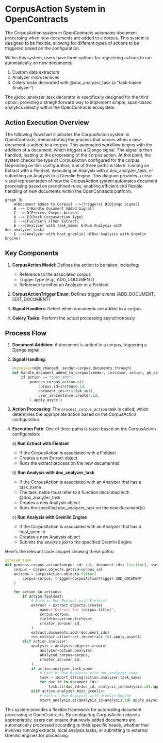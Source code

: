 # CorpusAction System in OpenContracts

The CorpusAction system in OpenContracts automates document processing when new documents are added to a corpus. This
system is designed to be flexible, allowing for different types of actions to be triggered based on the configuration.

Within this system, users have three options for registering actions to run automatically on new documents:

1. Custom data extractors
2. Analyzer microservices
3. Celery tasks decorated with @doc_analyzer_task (a "task-based Analyzer")

The @doc_analyzer_task decorator is specifically designed for the third option, providing a straightforward way to
implement simple, span-based analytics directly within the OpenContracts ecosystem.

## Action Execution Overview

The following flowchart illustrates the CorpusAction system in OpenContracts, demonstrating the process that occurs when
a new document is added to a corpus. This automated workflow begins with the addition of a document, which triggers a
Django signal. The signal is then handled, leading to the processing of the corpus action. At this point, the system
checks the type of CorpusAction configured for the corpus. Depending on this configuration, one of three paths is taken:
running an Extract with a Fieldset, executing an Analysis with a doc_analyzer_task, or submitting an Analysis to a
Gremlin Engine. This diagram provides a clear visual representation of how the CorpusAction system automates document
processing based on predefined rules, enabling efficient and flexible handling of new documents within the OpenContracts
platform.

```mermaid
graph TD
    A[Document Added to Corpus] -->|Triggers| B[Django Signal]
    B --> C[Handle Document Added Signal]
    C --> D[Process Corpus Action]
    D --> E{Check CorpusAction Type}
    E -->|Fieldset| F[Run Extract]
    E -->|Analyzer with task_name| G[Run Analysis with doc_analyzer_task]
    E -->|Analyzer with host_gremlin| H[Run Analysis with Gremlin Engine]
```

## Key Components

1. **CorpusAction Model**: Defines the action to be taken, including:
    - Reference to the associated corpus
    - Trigger type (e.g., ADD_DOCUMENT)
    - Reference to either an Analyzer or a Fieldset

2. **CorpusActionTrigger Enum**: Defines trigger events (ADD_DOCUMENT, EDIT_DOCUMENT)

3. **Signal Handlers**: Detect when documents are added to a corpus

4. **Celery Tasks**: Perform the actual processing asynchronously

## Process Flow

1. **Document Addition**: A document is added to a corpus, triggering a Django signal.

2. **Signal Handling**:
   ```python
   @receiver(m2m_changed, sender=Corpus.documents.through)
   def handle_document_added_to_corpus(sender, instance, action, pk_set, **kwargs):
       if action == "post_add":
           process_corpus_action.si(
               corpus_id=instance.id,
               document_ids=list(pk_set),
               user_id=instance.creator.id,
           ).apply_async()
   ```

3. **Action Processing**: The `process_corpus_action` task is called, which determines the appropriate action based on
   the CorpusAction configuration.

4. **Execution Path**: One of three paths is taken based on the CorpusAction configuration:

   a) **Run Extract with Fieldset**
    - If the CorpusAction is associated with a Fieldset
    - Creates a new Extract object
    - Runs the extract process on the new document(s)

   b) **Run Analysis with doc_analyzer_task**
    - If the CorpusAction is associated with an Analyzer that has a task_name
    - The task_name must refer to a function decorated with @doc_analyzer_task
    - Creates a new Analysis object
    - Runs the specified doc_analyzer_task on the new document(s)

   c) **Run Analysis with Gremlin Engine**
    - If the CorpusAction is associated with an Analyzer that has a host_gremlin
    - Creates a new Analysis object
    - Submits the analysis job to the specified Gremlin Engine

Here's the relevant code snippet showing these paths:

```python
@shared_task
def process_corpus_action(corpus_id: int, document_ids: list[int], user_id: int):
    corpus = Corpus.objects.get(id=corpus_id)
    actions = CorpusAction.objects.filter(
        corpus=corpus, trigger=CorpusActionTrigger.ADD_DOCUMENT
    )

    for action in actions:
        if action.fieldset:
            # Path a: Run Extract with Fieldset
            extract = Extract.objects.create(
                name=f"Extract for {corpus.title}",
                corpus=corpus,
                fieldset=action.fieldset,
                creator_id=user_id,
            )
            extract.documents.add(*document_ids)
            run_extract.si(extract_id=extract.id).apply_async()
        elif action.analyzer:
            analysis = Analysis.objects.create(
                analyzer=action.analyzer,
                analyzed_corpus=corpus,
                creator_id=user_id,
            )
            if action.analyzer.task_name:
                # Path b: Run Analysis with doc_analyzer_task
                task = import_string(action.analyzer.task_name)
                for doc_id in document_ids:
                    task.si(doc_id=doc_id, analysis_id=analysis.id).apply_async()
            elif action.analyzer.host_gremlin:
                # Path c: Run Analysis with Gremlin Engine
                start_analysis.si(analysis_id=analysis.id).apply_async()

```

This system provides a flexible framework for automating document processing in OpenContracts. By configuring
CorpusAction objects appropriately, users can ensure that newly added documents are automatically processed according to
their specific needs, whether that involves running extracts, local analysis tasks, or submitting to external Gremlin
engines for processing.
